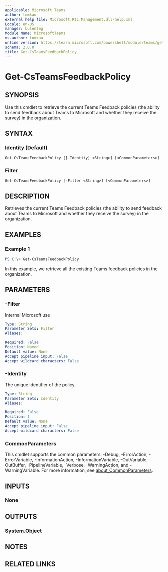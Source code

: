 ```yaml
---
applicable: Microsoft Teams
author: tomkau
external help file: Microsoft.Rtc.Management.dll-help.xml
Locale: en-US
manager: bulenteg
Module Name: MicrosoftTeams
ms.author: tomkau
online version: https://learn.microsoft.com/powershell/module/teams/get-csteamsfeedbackpolicy
schema: 2.0.0
title: Get-CsTeamsFeedbackPolicy
---
```


# Get-CsTeamsFeedbackPolicy

## SYNOPSIS

Use this cmdlet to retrieve the current Teams Feedback policies (the ability to send feedback about Teams to Microsoft and whether they receive the survey) in the organization.

## SYNTAX

### Identity (Default)
```
Get-CsTeamsFeedbackPolicy [[-Identity] <String>] [<CommonParameters>]
```

### Filter
```
Get-CsTeamsFeedbackPolicy [-Filter <String>] [<CommonParameters>]
```

## DESCRIPTION
Retrieves the current Teams Feedback policies (the ability to send feedback about Teams to Microsoft and whether they receive the survey) in the organization.

## EXAMPLES

### Example 1
```powershell
PS C:\> Get-CsTeamsFeedbackPolicy
```

In this example, we retrieve all the existing Teams feedback policies in the organization.

## PARAMETERS

### -Filter
Internal Microsoft use

```yaml
Type: String
Parameter Sets: Filter
Aliases:

Required: False
Position: Named
Default value: None
Accept pipeline input: False
Accept wildcard characters: False
```

### -Identity
The unique identifier of the policy.

```yaml
Type: String
Parameter Sets: Identity
Aliases:

Required: False
Position: 1
Default value: None
Accept pipeline input: False
Accept wildcard characters: False
```

### CommonParameters
This cmdlet supports the common parameters: -Debug, -ErrorAction, -ErrorVariable, -InformationAction, -InformationVariable, -OutVariable, -OutBuffer, -PipelineVariable, -Verbose, -WarningAction, and -WarningVariable. For more information, see [about_CommonParameters](https://go.microsoft.com/fwlink/?LinkID=113216).

## INPUTS

### None

## OUTPUTS

### System.Object

## NOTES

## RELATED LINKS
